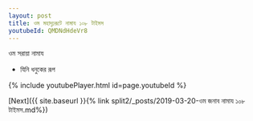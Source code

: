 ```yaml
---
layout: post
title: ওম মহাদৃঢ়রূটে নামায ১০৮ টাইমস
youtubeId: QMDNdHdeVr8
---
```

 
 
ওম  সরায়া  নামায  
 
 -  যিনি ধনুকের রূপ 
 
  
 
  
 
 
 
 
 
 


{% include youtubePlayer.html id=page.youtubeId %}
 
[Next]({{ site.baseurl }}{% link  split2/_posts/2019-03-20-ওম জনাব নামায ১০৮ টাইমস.md%})
 
